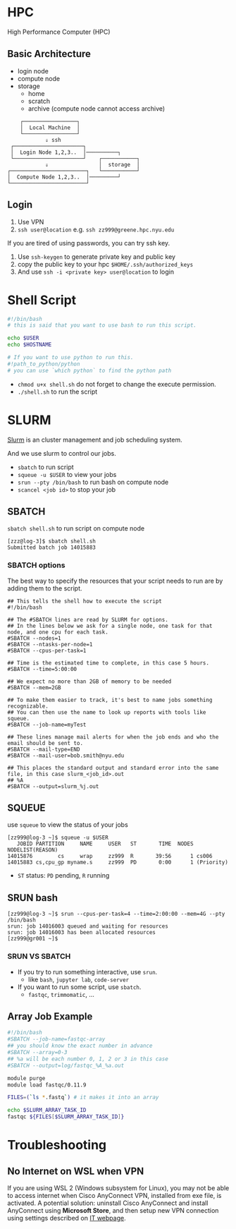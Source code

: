 # HPC

High Performance Computer (HPC)

## Basic Architecture

- login node
- compute node
- storage
  - home
  - scratch
  - archive (compute node cannot access archive)

```
    ┌─────────────────┐
    │  Local Machine  │
    └─────────────────┘
            ⇓ ssh
 ┌──────────────────────┐
 │  Login Node 1,2,3..  │──────────┐
 └──────────────────────┘    ┌───────────┐
            ⇓                │  storage  │
┌────────────────────────┐   └───────────┘
│  Compute Node 1,2,3..  │─────────┘
└────────────────────────┘
```

## Login

1. Use VPN
2. `ssh user@location` e.g. `ssh zz999@greene.hpc.nyu.edu`

If you are tired of using passwords, you can try ssh key.

1. Use `ssh-keygen` to generate private key and public key
2. copy the public key to your hpc `$HOME/.ssh/authorized_keys`
3. And use `ssh -i <private key> user@location` to login

# Shell Script

```bash
#!/bin/bash
# this is said that you want to use bash to run this script.

echo $USER
echo $HOSTNAME

# If you want to use python to run this.
#!path_to_python/python
# you can use `which python` to find the python path
```

- `chmod u+x shell.sh` do not forget to change the execute permission.
- `./shell.sh` to run the script

# SLURM

[Slurm](https://slurm.schedmd.com/overview.html) is an cluster management and job scheduling system.

And we use slurm to control our jobs.

- `sbatch` to run script
- `squeue -u $USER` to view your jobs
- `srun --pty /bin/bash` to run bash on compute node
- `scancel <job id>` to stop your job

## SBATCH

`sbatch shell.sh` to run script on compute node

```
[zzz@log-3]$ sbatch shell.sh
Submitted batch job 14015883
```

### SBATCH options

The best way to specify the resources that your script needs to run are by adding them to the script.

```
## This tells the shell how to execute the script
#!/bin/bash

## The #SBATCH lines are read by SLURM for options. 
## In the lines below we ask for a single node, one task for that node, and one cpu for each task. 
#SBATCH --nodes=1
#SBATCH --ntasks-per-node=1
#SBATCH --cpus-per-task=1

## Time is the estimated time to complete, in this case 5 hours.
#SBATCH --time=5:00:00

## We expect no more than 2GB of memory to be needed
#SBATCH --mem=2GB

## To make them easier to track, it's best to name jobs something recognizable. 
## You can then use the name to look up reports with tools like squeue.
#SBATCH --job-name=myTest

## These lines manage mail alerts for when the job ends and who the email should be sent to. 
#SBATCH --mail-type=END
#SBATCH --mail-user=bob.smith@nyu.edu

## This places the standard output and standard error into the same file, in this case slurm_<job_id>.out 
## %A 
#SBATCH --output=slurm_%j.out
```

## SQUEUE

use `squeue` to view the status of your jobs

```
[zz999@log-3 ~]$ squeue -u $USER
   JOBID PARTITION     NAME     USER   ST       TIME  NODES NODELIST(REASON)
14015876        cs     wrap     zz999  R       39:56      1 cs006
14015883 cs,cpu_gp myname.s     zz999  PD       0:00      1 (Priority)
```

- `ST` status: `PD` pending, `R` running

## SRUN bash

```
[zz999@log-3 ~]$ srun --cpus-per-task=4 --time=2:00:00 --mem=4G --pty /bin/bash
srun: job 14016003 queued and waiting for resources
srun: job 14016003 has been allocated resources
[zz999@gr001 ~]$
```

### SRUN VS SBATCH

- If you try to run something interactive, use `srun`.
  - like `bash`, `jupyter lab`, `code-server`
- If you want to run some script, use `sbatch`.
  - `fastqc`, `trimmomatic`, ...

## Array Job Example

```bash
#!/bin/bash
#SBATCH --job-name=fastqc-array
## you should know the exact number in advance
#SBATCH --array=0-3
## %a will be each number 0, 1, 2 or 3 in this case
#SBATCH --output=log/fastqc_%A_%a.out

module purge
module load fastqc/0.11.9

FILES=(`ls *.fastq`) # it makes it into an array

echo $SLURM_ARRAY_TASK_ID
fastqc ${FILES[$SLURM_ARRAY_TASK_ID]}
```

# Troubleshooting

## No Internet on WSL when VPN

If you are using WSL 2 (Windows subsystem for Linux), you may not be able to access internet when Cisco AnyConnect VPN, installed from exe file, is activated. A potential solution: uninstall Cisco AnyConnect and install AnyConnect using **Microsoft Store**, and then setup new VPN connection using settings described on [IT webpage](https://nyu.service-now.com/sp?sys_kb_id=6177d7031c811904bbcf4dc2835ec340&id=kb_article_view&sysparm_rank=3&sysparm_tsqueryId=9a07fee81b146410a54ffdd51a4bcb8e).
